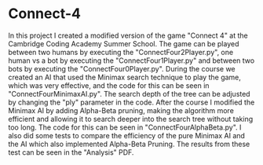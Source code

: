 # Connect-4

In this project I created a modified version of the game "Connect 4" at the Cambridge Coding Academy Summer School. The game can be played between two humans by executing the "ConnectFour2Player.py", one human vs a bot by executing the "ConnectFour1Player.py" and between two bots by executing the "ConnectFour0Player.py". During the course we created an AI that used the Minimax search technique to play the game, which was very effective, and the code for this can be seen in "ConnectFourMinimaxAI.py". The search depth of the tree can be adjusted by changing the "ply" parameter in the code. After the course I modified the Minimax AI by adding Alpha-Beta pruning, making the algorithm more efficient and allowing it to search deeper into the search tree without taking too long. The code for this can be seen in "ConnectFourAlphaBeta.py". I also did some tests to compare the efficiency of the pure Minimax AI and the AI which also implemented Alpha-Beta Pruning. The results from these test can be seen in the "Analysis" PDF.
